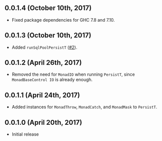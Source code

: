 ## 0.0.1.4 (October 10th, 2017)

- Fixed package dependencies for GHC 7.8 and 7.10.

## 0.0.1.3 (October 10th, 2017)

- Added `runSqlPoolPersistT` ([#2](https://github.com/cjdev/monad-persist/pull/2)).

## 0.0.1.2 (April 26th, 2017)

- Removed the need for `MonadIO` when running `PersistT`, since `MonadBaseControl IO` is already enough.

## 0.0.1.1 (April 24th, 2017)

- Added instances for `MonadThrow`, `MonadCatch`, and `MonadMask` to `PersistT`.

## 0.0.1.0 (April 20th, 2017)

- Initial release
